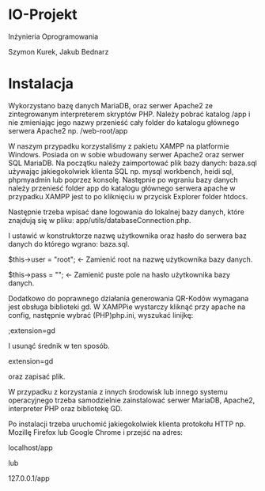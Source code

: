 # IO-Projekt
Inżynieria Oprogramowania


Szymon Kurek, Jakub Bednarz

# Instalacja
Wykorzystano bazę danych MariaDB, oraz serwer Apache2 ze zintegrowanym interpreterem skryptów PHP.
Należy pobrać katalog /app i nie zmieniając jego nazwy przenieść cały folder do katalogu głównego serwera Apache2 np. /web-root/app


W naszym przypadku korzystaliśmy z pakietu XAMPP na platformie Windows. Posiada on w sobie wbudowany serwer Apache2 oraz serwer SQL MariaDB. Na początku należy zaimportować plik bazy danych: baza.sql używając jakiegokolwiek klienta SQL np. mysql workbench, heidi sql, phpmyadmin lub poprzez konsolę. Następnie po wgraniu bazy danych należy przenieść folder app do katalogu głównego serwera apache w przypadku XAMPP jest to po kliknięciu w przycisk Explorer folder htdocs.


Następnie trzeba wpisać dane logowania do lokalnej bazy danych, które znajdują się w pliku: app/utils/databaseConnection.php.


I ustawić w konstruktorze nazwę użytkownika oraz hasło do serwera baz danych do którego wgrano: baza.sql.


$this->user = "root"; <- Zamienić root na nazwę użytkownika bazy danych.


$this->pass = ""; <- Zamienić puste pole na hasło użytkownika bazy danych.


Dodatkowo do poprawnego działania generowania QR-Kodów wymagana jest obsługa biblioteki gd. W XAMPPie wystarczy kliknąć przy apache na config, następnie wybrać (PHP)php.ini, wyszukać linijkę:


;extension=gd


I usunąć średnik w ten sposób.


extension=gd


oraz zapisać plik.


W przypadku z korzystania z innych środowisk lub innego systemu operacyjnego trzeba samodzielnie zainstalować serwer MariaDB, Apache2, interpreter PHP oraz bibliotekę GD.


Po instalacji trzeba uruchomić jakiegokolwiek klienta protokołu HTTP np. Mozillę Firefox lub Google Chrome i przejść na adres:


localhost/app


lub


127.0.0.1/app
